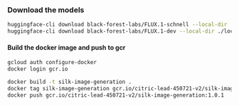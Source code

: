 ### Download the models

```bash
huggingface-cli download black-forest-labs/FLUX.1-schnell --local-dir ./local_models/black-forest-labs/FLUX.1-schnell
huggingface-cli download black-forest-labs/FLUX.1-dev --local-dir ./local_models/black-forest-labs/FLUX.1-dev
```

#### Build the docker image and push to gcr

```bash
gcloud auth configure-docker
docker login gcr.io

docker build -t silk-image-generation .
docker tag silk-image-generation gcr.io/citric-lead-450721-v2/silk-image-generation:1.0.1
docker push gcr.io/citric-lead-450721-v2/silk-image-generation:1.0.1


```
